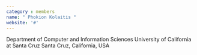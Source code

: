 ```yaml
---
category : members
name: " Phokion Kolaitis " 
website: '#'
---
```

Department of Computer and Information Sciences
University of California at Santa Cruz
Santa Cruz, California, USA

